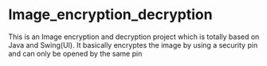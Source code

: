 # Image_encryption_decryption
This is an Image encryption and decryption project which is totally based on Java and Swing(UI).
It basically encryptes the image by using a security pin and can only be opened by the same pin

